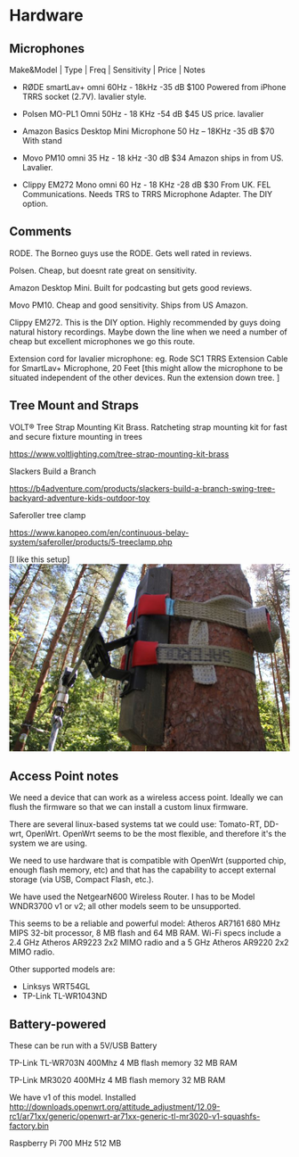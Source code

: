 # Hardware


## Microphones



Make&Model	|	Type |		Freq 	|	Sensitivity		|	Price	|	Notes

*	RØDE smartLav+	omni	60Hz - 18kHz	-35 dB	$100	Powered from iPhone TRRS socket (2.7V). lavalier style.

*	Polsen MO-PL1	Omni	50Hz - 18 KHz	-54 dB 	$45	US price. lavalier

*	Amazon Basics Desktop Mini Microphone		50 Hz – 18KHz	-35 dB	$70	With stand

*	Movo PM10	omni	35 Hz - 18 kHz	-30 dB 	$34	Amazon ships in from US. Lavalier.

*	Clippy EM272 Mono	omni	60 Hz - 18 KHz	-28 dB	$30	From UK. FEL Communications. Needs TRS to TRRS Microphone Adapter. The DIY option.


## Comments

RODE. The Borneo guys use the RODE. Gets well rated in reviews.

Polsen. Cheap, but doesnt rate great on sensitivity.

Amazon Desktop Mini. Built for podcasting but gets good reviews.

Movo PM10. Cheap and good sensitivity. Ships from US Amazon.

Clippy EM272. This is the DIY option. Highly recommended by guys doing natural history recordings. Maybe down the line when we need a number of cheap but excellent microphones we go this route.

 
 Extension cord for lavalier microphone:  eg. Rode SC1 TRRS Extension Cable for SmartLav+ Microphone, 20 Feet 
 [this might allow the microphone to be situated independent of the other devices. Run the extension down tree. ]
 
## Tree Mount and Straps
 
 VOLT® Tree Strap Mounting Kit Brass. Ratcheting strap mounting kit for fast and secure fixture mounting in trees
 
https://www.voltlighting.com/tree-strap-mounting-kit-brass

Slackers Build a Branch

 https://b4adventure.com/products/slackers-build-a-branch-swing-tree-backyard-adventure-kids-outdoor-toy
 
Saferoller tree clamp

https://www.kanopeo.com/en/continuous-belay-system/saferoller/products/5-treeclamp.php

[I like this setup]
![Saferoller tree clamp](images/saferoller-tree-clamp.jpg)

## Access Point notes

We need a device that can work as a wireless access point. Ideally we can flush
the firmware so that we can install a custom linux firmware.

There are several linux-based systems tat we could use: Tomato-RT, DD-wrt,
OpenWrt. OpenWrt seems to be the most flexible, and therefore it's the system
we are using.

We need to use hardware that is compatible with OpenWrt (supported chip, enough
flash memory, etc) and that has the capability to accept external storage (via
USB, Compact Flash, etc.).

We have used the NetgearN600 Wireless Router. I has to be Model WNDR3700 v1 or
v2; all other models seem to be unsupported.

This seems to be a reliable and powerful model: Atheros AR7161 680 MHz MIPS
32-bit processor, 8 MB flash and 64 MB RAM. Wi-Fi specs include a 2.4 GHz
Atheros AR9223 2x2 MIMO radio and a 5 GHz Atheros AR9220 2x2 MIMO radio.

Other supported models are:
 * Linksys WRT54GL
 * TP-Link TL-WR1043ND


## Battery-powered

These can be run with a 5V/USB Battery

TP-Link TL-WR703N
400Mhz
4 MB flash memory
32 MB RAM


TP-Link MR3020
400MHz
4 MB flash memory
32 MB RAM

We have v1 of this model. Installed
http://downloads.openwrt.org/attitude_adjustment/12.09-rc1/ar71xx/generic/openwrt-ar71xx-generic-tl-mr3020-v1-squashfs-factory.bin



Raspberry Pi
700 MHz
512 MB


